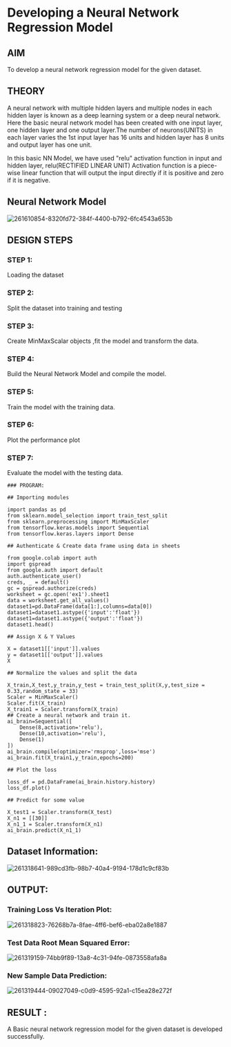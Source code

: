 # Developing a Neural Network Regression Model

## AIM

To develop a neural network regression model for the given dataset.

## THEORY

A neural network with multiple hidden layers and multiple nodes in each hidden layer is known as a deep learning system or a deep neural network. Here the basic neural network model has been created with one input layer, one hidden layer and one output layer.The number of neurons(UNITS) in each layer varies the 1st input layer has 16 units and hidden layer has 8 units and output layer has one unit.

In this basic NN Model, we have used "relu" activation function in input and hidden layer, relu(RECTIFIED LINEAR UNIT) Activation function is a piece-wise linear function that will output the input directly if it is positive and zero if it is negative.

## Neural Network Model


![261610854-8320fd72-384f-4400-b792-6fc4543a653b](https://github.com/naramala-niharika/basic-nn-model/assets/94165377/1b550b62-b38c-42c4-a7f0-61146f53ad18)


## DESIGN STEPS

### STEP 1:

Loading the dataset

### STEP 2:

Split the dataset into training and testing

### STEP 3:

Create MinMaxScalar objects ,fit the model and transform the data.

### STEP 4:

Build the Neural Network Model and compile the model.

### STEP 5:

Train the model with the training data.

### STEP 6:

Plot the performance plot

### STEP 7:

Evaluate the model with the testing data.
```
### PROGRAM:

## Importing modules

import pandas as pd
from sklearn.model_selection import train_test_split
from sklearn.preprocessing import MinMaxScaler
from tensorflow.keras.models import Sequential
from tensorflow.keras.layers import Dense

## Authenticate & Create data frame using data in sheets

from google.colab import auth
import gspread
from google.auth import default
auth.authenticate_user()
creds, _ = default()
gc = gspread.authorize(creds)
worksheet = gc.open('ex1').sheet1
data = worksheet.get_all_values()
dataset1=pd.DataFrame(data[1:],columns=data[0])
dataset1=dataset1.astype({'input':'float'})
dataset1=dataset1.astype({'output':'float'})
dataset1.head()

## Assign X & Y Values

X = dataset1[['input']].values
y = dataset1[['output']].values
X

## Normalize the values and split the data

X_train,X_test,y_train,y_test = train_test_split(X,y,test_size = 0.33,random_state = 33)
Scaler = MinMaxScaler()
Scaler.fit(X_train)
X_train1 = Scaler.transform(X_train)
## Create a neural network and train it.
ai_brain=Sequential([
    Dense(8,activation='relu'),
    Dense(10,activation='relu'),
    Dense(1)
])
ai_brain.compile(optimizer='rmsprop',loss='mse')
ai_brain.fit(X_train1,y_train,epochs=200)

## Plot the loss

loss_df = pd.DataFrame(ai_brain.history.history)
loss_df.plot()

## Predict for some value

X_test1 = Scaler.transform(X_test)
X_n1 = [[30]]
X_n1_1 = Scaler.transform(X_n1)
ai_brain.predict(X_n1_1)

```

## Dataset Information:

![261318641-989cd3fb-98b7-40a4-9194-178d1c9cf83b](https://github.com/naramala-niharika/basic-nn-model/assets/94165377/7146e241-de92-4137-a861-58dc8c8233bb)
## OUTPUT:

### Training Loss Vs Iteration Plot:

![261318823-76268b7a-8fae-4ff6-bef6-eba02a8e1887](https://github.com/naramala-niharika/basic-nn-model/assets/94165377/ae7a2e9f-b8f2-4161-8d43-0ebaef65804d)


### Test Data Root Mean Squared Error:

![261319159-74bb9f89-13a8-4c31-94fe-0873558afa8a](https://github.com/naramala-niharika/basic-nn-model/assets/94165377/2404cb52-9315-40cd-a2de-6454352c4420)

### New Sample Data Prediction:

![261319444-09027049-c0d9-4595-92a1-c15ea28e272f](https://github.com/naramala-niharika/basic-nn-model/assets/94165377/e4ff8dfc-c36d-422b-8065-7d04691fbd11)

## RESULT :

A Basic neural network regression model for the given dataset is developed successfully.

